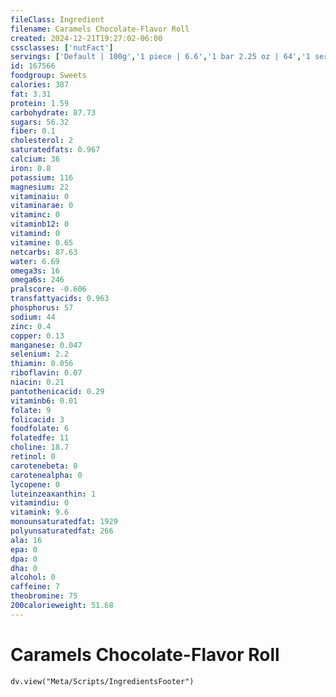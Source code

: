 ```yaml
---
fileClass: Ingredient
filename: Caramels Chocolate-Flavor Roll
created: 2024-12-21T19:27:02-06:00
cssclasses: ['nutFact']
servings: ['Default | 100g','1 piece | 6.6','1 bar 2.25 oz | 64','1 serving 6 pieces | 40']
id: 167566
foodgroup: Sweets
calories: 387
fat: 3.31
protein: 1.59
carbohydrate: 87.73
sugars: 56.32
fiber: 0.1
cholesterol: 2
saturatedfats: 0.967
calcium: 36
iron: 0.8
potassium: 116
magnesium: 22
vitaminaiu: 0
vitaminarae: 0
vitaminc: 0
vitaminb12: 0
vitamind: 0
vitamine: 0.65
netcarbs: 87.63
water: 6.69
omega3s: 16
omega6s: 246
pralscore: -0.606
transfattyacids: 0.963
phosphorus: 57
sodium: 44
zinc: 0.4
copper: 0.13
manganese: 0.047
selenium: 2.2
thiamin: 0.056
riboflavin: 0.07
niacin: 0.21
pantothenicacid: 0.29
vitaminb6: 0.01
folate: 9
folicacid: 3
foodfolate: 6
folatedfe: 11
choline: 18.7
retinol: 0
carotenebeta: 0
carotenealpha: 0
lycopene: 0
luteinzeaxanthin: 1
vitamindiu: 0
vitamink: 9.6
monounsaturatedfat: 1929
polyunsaturatedfat: 266
ala: 16
epa: 0
dpa: 0
dha: 0
alcohol: 0
caffeine: 7
theobromine: 75
200calorieweight: 51.68
---
```


# Caramels Chocolate-Flavor Roll

```dataviewjs
dv.view("Meta/Scripts/IngredientsFooter")
```